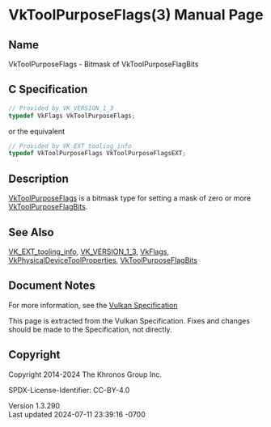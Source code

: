 # VkToolPurposeFlags(3) Manual Page

## Name

VkToolPurposeFlags - Bitmask of VkToolPurposeFlagBits



## <a href="#_c_specification" class="anchor"></a>C Specification

``` c
// Provided by VK_VERSION_1_3
typedef VkFlags VkToolPurposeFlags;
```

or the equivalent

``` c
// Provided by VK_EXT_tooling_info
typedef VkToolPurposeFlags VkToolPurposeFlagsEXT;
```

## <a href="#_description" class="anchor"></a>Description

[VkToolPurposeFlags](https://registry.khronos.org/vulkan/specs/1.3-extensions/man/html/VkToolPurposeFlags.html) is a bitmask type for
setting a mask of zero or more
[VkToolPurposeFlagBits](https://registry.khronos.org/vulkan/specs/1.3-extensions/man/html/VkToolPurposeFlagBits.html).

## <a href="#_see_also" class="anchor"></a>See Also

[VK_EXT_tooling_info](https://registry.khronos.org/vulkan/specs/1.3-extensions/man/html/VK_EXT_tooling_info.html),
[VK_VERSION_1_3](https://registry.khronos.org/vulkan/specs/1.3-extensions/man/html/VK_VERSION_1_3.html), [VkFlags](https://registry.khronos.org/vulkan/specs/1.3-extensions/man/html/VkFlags.html),
[VkPhysicalDeviceToolProperties](https://registry.khronos.org/vulkan/specs/1.3-extensions/man/html/VkPhysicalDeviceToolProperties.html),
[VkToolPurposeFlagBits](https://registry.khronos.org/vulkan/specs/1.3-extensions/man/html/VkToolPurposeFlagBits.html)

## <a href="#_document_notes" class="anchor"></a>Document Notes

For more information, see the <a
href="https://registry.khronos.org/vulkan/specs/1.3-extensions/html/vkspec.html#VkToolPurposeFlags"
target="_blank" rel="noopener">Vulkan Specification</a>

This page is extracted from the Vulkan Specification. Fixes and changes
should be made to the Specification, not directly.

## <a href="#_copyright" class="anchor"></a>Copyright

Copyright 2014-2024 The Khronos Group Inc.

SPDX-License-Identifier: CC-BY-4.0

Version 1.3.290  
Last updated 2024-07-11 23:39:16 -0700
